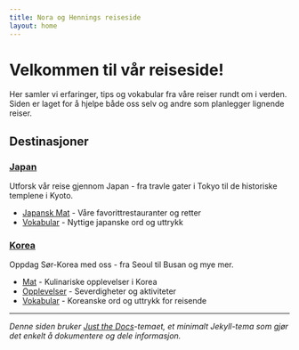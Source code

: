 ```yaml
---
title: Nora og Hennings reiseside 
layout: home
---
```


# Velkommen til vår reiseside!

Her samler vi erfaringer, tips og vokabular fra våre reiser rundt om i verden. Siden er laget for å hjelpe både oss selv og andre som planlegger lignende reiser.

## Destinasjoner

### [Japan](/docs/Japan/)
Utforsk vår reise gjennom Japan - fra travle gater i Tokyo til de historiske templene i Kyoto. 
- [Japansk Mat](/docs/Japan/JapanskMat/) - Våre favorittrestauranter og retter
- [Vokabular](/docs/Japan/Vokabular/) - Nyttige japanske ord og uttrykk

### [Korea](/docs/Korea/)
Oppdag Sør-Korea med oss - fra Seoul til Busan og mye mer.
- [Mat](/docs/Korea/Mat/) - Kulinariske opplevelser i Korea
- [Opplevelser](/docs/Korea/Opplevelser/) - Severdigheter og aktiviteter
- [Vokabular](/docs/Korea/Vokabular/) - Koreanske ord og uttrykk for reisende

---

*Denne siden bruker [Just the Docs]-temaet, et minimalt Jekyll-tema som gjør det enkelt å dokumentere og dele informasjon.*

[Just the Docs]: https://just-the-docs.github.io/just-the-docs/
[GitHub Pages]: https://docs.github.com/en/pages
[Jekyll]: https://jekyllrb.com
